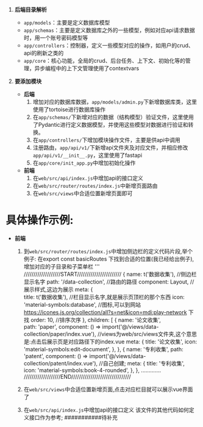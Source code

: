 1. **后端目录解析**
   - `app/models`：主要是定义数据库模型
   - `app/schemas`：主要是定义数据库之外的一些模型，例如对应api请求数据时，用一个账号密码模型等
   - `app/controllers`：控制器，定义一些模型对应的操作，如用户的crud、api的刷新之类的
   - `app/core`：核心功能，全局的crud、后台任务、上下文、初始化等的管理，异步编程中的上下文管理使用了contextvars


2. **要添加模块**
   - **后端**
     1. 增加对应的数据库数据，`app/models/admin.py`下新增数据库类，这里使用了tortoise进行数据库操作
     2. 在`app/schemas/`下新增对应的数据（结构模型）验证文件，这里使用了Pydantic进行定义数据模型，并使用这些模型对数据进行验证和转换。
     3. 在`app/controllers/`下增加模块操作文件，主要是供api中调用
     4. 注册路由，`app/api/v1/`下新增api文件夹及对应文件，并相应修改`app/api/v1/__init__.py`，这里使用了fastapi
     5. 在`app/core/init_app.py`中增加初始化操作
   - **前端**
     1. 在`web/src/api/index.js`中增加api的接口定义
     2. 在`web/src/router/routes/index.js`中新增页面路由
     3. 在`web/src/views`中合适位置新增页面即可



# 具体操作示例:
   - **前端**

     1. 到`web/src/router/routes/index.js`中增加侧边栏的定义代码片段,举个例子:
     在export const basicRoutes 下找到合适的位置(我已经给出例子),增加对应的子目录和子菜单栏
     '''
    ///////////////////START///////////////////////
  {
    name: t('数据收集'),           //侧边栏显示名字
    path: '/data-collection',      //路由的路径
    component: Layout,             //展示样式,这边为展示
    meta: {                          
      title: t('数据收集'),         //栏目显示名字,就是展示页顶栏的那个东西
      icon: 'material-symbols:database',   //图标,可以到网站   https://icones.js.org/collection/all?s=net&icon=mdi:play-network  下找
      order: 10,                   //排序次序
    },
    children: [
      {
        name: '论文收集',            
        path: 'paper',
        component: () => import('@/views/data-collection/paper/index.vue'),  //views为web/src/views文件夹,这个意思是:点击后展示页是对应路径下的index.vue
        meta: {
          title: '论文收集',
          icon: 'material-symbols:edit-document',
        },
      },
      {
        name: '专利收集',
        path: 'patent',
        component: () => import('@/views/data-collection/patent/index.vue'),  //自己创建;
        meta: {
          title: '专利收集',
          icon: 'material-symbols:book-4-rounded',
        },
      },
      .............
      ///////////////////END///////////////////////////////
     2. 在`web/src/views`中合适位置新增页面,点击对应栏目就可以展示vue界面了

     3. 在`web/src/api/index.js`中增加api的接口定义
     该文件的其他代码如何定义接口作为参考;
     ###########待补充